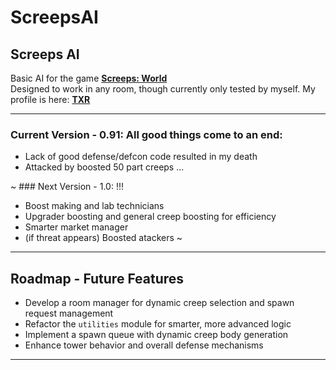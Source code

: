 # ScreepsAI

## Screeps AI

Basic AI for the game [**Screeps: World**](https://screeps.com/)  
Designed to work in any room, though currently only tested by myself.
My profile is here: [**TXR**](https://screeps.com/a/#!/profile/_TXR)

---

### Current Version - 0.91: All good things come to an end:
- Lack of good defense/defcon code resulted in my death
- Attacked by boosted 50 part creeps ...


  
~ ### Next Version - 1.0:  !!!
- Boost making and lab technicians
- Upgrader boosting and general creep boosting for efficiency
- Smarter market manager
- (if threat appears) Boosted atackers ~



---

## Roadmap - Future Features

- Develop a room manager for dynamic creep selection and spawn request management  
- Refactor the `utilities` module for smarter, more advanced logic  
- Implement a spawn queue with dynamic creep body generation  
- Enhance tower behavior and overall defense mechanisms  
---
